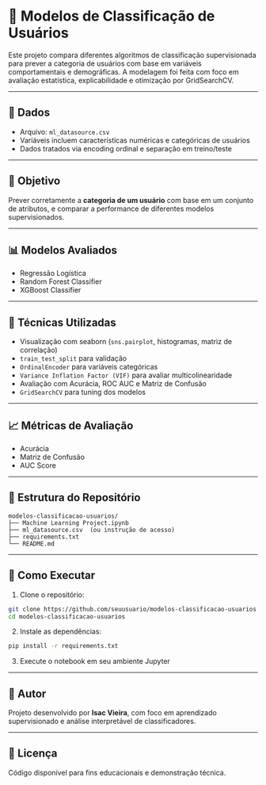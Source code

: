 # 🤖 Modelos de Classificação de Usuários

Este projeto compara diferentes algoritmos de classificação supervisionada para prever a categoria de usuários com base em variáveis comportamentais e demográficas. A modelagem foi feita com foco em avaliação estatística, explicabilidade e otimização por GridSearchCV.

---

## 📁 Dados

- Arquivo: `ml_datasource.csv`
- Variáveis incluem características numéricas e categóricas de usuários
- Dados tratados via encoding ordinal e separação em treino/teste

---

## 🎯 Objetivo

Prever corretamente a **categoria de um usuário** com base em um conjunto de atributos, e comparar a performance de diferentes modelos supervisionados.

---

## 📊 Modelos Avaliados

- Regressão Logística
- Random Forest Classifier
- XGBoost Classifier

---

## 🧪 Técnicas Utilizadas

- Visualização com seaborn (`sns.pairplot`, histogramas, matriz de correlação)
- `train_test_split` para validação
- `OrdinalEncoder` para variáveis categóricas
- `Variance Inflation Factor (VIF)` para avaliar multicolinearidade
- Avaliação com Acurácia, ROC AUC e Matriz de Confusão
- `GridSearchCV` para tuning dos modelos

---

## 📈 Métricas de Avaliação

- Acurácia
- Matriz de Confusão
- AUC Score

---

## 📂 Estrutura do Repositório

```
modelos-classificacao-usuarios/
├── Machine Learning Project.ipynb
├── ml_datasource.csv  (ou instrução de acesso)
├── requirements.txt
└── README.md
```

---

## 🚀 Como Executar

1. Clone o repositório:
```bash
git clone https://github.com/seuusuario/modelos-classificacao-usuarios.git
cd modelos-classificacao-usuarios
```

2. Instale as dependências:
```bash
pip install -r requirements.txt
```

3. Execute o notebook em seu ambiente Jupyter

---

## 👤 Autor

Projeto desenvolvido por **Isac Vieira**, com foco em aprendizado supervisionado e análise interpretável de classificadores.

---

## 📄 Licença

Código disponível para fins educacionais e demonstração técnica.
